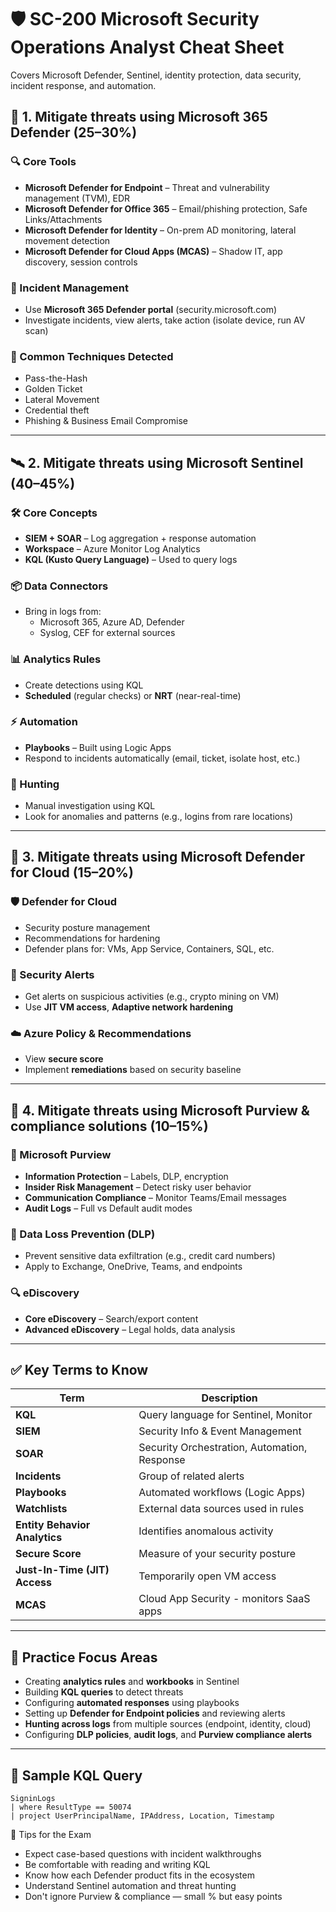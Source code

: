 # 🛡️ SC-200 Microsoft Security Operations Analyst Cheat Sheet

Covers Microsoft Defender, Sentinel, identity protection, data security, incident response, and automation.



## 🧠 1. Mitigate threats using Microsoft 365 Defender (25–30%)

### 🔍 Core Tools
- **Microsoft Defender for Endpoint** – Threat and vulnerability management (TVM), EDR
- **Microsoft Defender for Office 365** – Email/phishing protection, Safe Links/Attachments
- **Microsoft Defender for Identity** – On-prem AD monitoring, lateral movement detection
- **Microsoft Defender for Cloud Apps (MCAS)** – Shadow IT, app discovery, session controls

### 🚨 Incident Management
- Use **Microsoft 365 Defender portal** (security.microsoft.com)
- Investigate incidents, view alerts, take action (isolate device, run AV scan)

### 🧩 Common Techniques Detected
- Pass-the-Hash
- Golden Ticket
- Lateral Movement
- Credential theft
- Phishing & Business Email Compromise

---

## 🛰️ 2. Mitigate threats using Microsoft Sentinel (40–45%)

### 🛠️ Core Concepts
- **SIEM + SOAR** – Log aggregation + response automation
- **Workspace** – Azure Monitor Log Analytics
- **KQL (Kusto Query Language)** – Used to query logs

### 📦 Data Connectors
- Bring in logs from:
  - Microsoft 365, Azure AD, Defender
  - Syslog, CEF for external sources

### 📊 Analytics Rules
- Create detections using KQL
- **Scheduled** (regular checks) or **NRT** (near-real-time)

### ⚡ Automation
- **Playbooks** – Built using Logic Apps
- Respond to incidents automatically (email, ticket, isolate host, etc.)

### 📌 Hunting
- Manual investigation using KQL
- Look for anomalies and patterns (e.g., logins from rare locations)

---

## 🔐 3. Mitigate threats using Microsoft Defender for Cloud (15–20%)

### 🛡️ Defender for Cloud
- Security posture management
- Recommendations for hardening
- Defender plans for: VMs, App Service, Containers, SQL, etc.

### 🚨 Security Alerts
- Get alerts on suspicious activities (e.g., crypto mining on VM)
- Use **JIT VM access**, **Adaptive network hardening**

### ☁️ Azure Policy & Recommendations
- View **secure score**
- Implement **remediations** based on security baseline

---

## 🔑 4. Mitigate threats using Microsoft Purview & compliance solutions (10–15%)

### 📁 Microsoft Purview
- **Information Protection** – Labels, DLP, encryption
- **Insider Risk Management** – Detect risky user behavior
- **Communication Compliance** – Monitor Teams/Email messages
- **Audit Logs** – Full vs Default audit modes

### 🔐 Data Loss Prevention (DLP)
- Prevent sensitive data exfiltration (e.g., credit card numbers)
- Apply to Exchange, OneDrive, Teams, and endpoints

### 🔍 eDiscovery
- **Core eDiscovery** – Search/export content
- **Advanced eDiscovery** – Legal holds, data analysis

---

## ✅ Key Terms to Know

| Term                             | Description |
|----------------------------------|-------------|
| **KQL**                          | Query language for Sentinel, Monitor |
| **SIEM**                         | Security Info & Event Management |
| **SOAR**                         | Security Orchestration, Automation, Response |
| **Incidents**                    | Group of related alerts |
| **Playbooks**                    | Automated workflows (Logic Apps) |
| **Watchlists**                   | External data sources used in rules |
| **Entity Behavior Analytics**    | Identifies anomalous activity |
| **Secure Score**                 | Measure of your security posture |
| **Just-In-Time (JIT) Access**   | Temporarily open VM access |
| **MCAS**                         | Cloud App Security - monitors SaaS apps |

---

## 🔧 Practice Focus Areas
- Creating **analytics rules** and **workbooks** in Sentinel
- Building **KQL queries** to detect threats
- Configuring **automated responses** using playbooks
- Setting up **Defender for Endpoint policies** and reviewing alerts
- **Hunting across logs** from multiple sources (endpoint, identity, cloud)
- Configuring **DLP policies**, **audit logs**, and **Purview compliance alerts**

---

## 🧪 Sample KQL Query
```kql
SigninLogs
| where ResultType == 50074
| project UserPrincipalName, IPAddress, Location, Timestamp
```

📌 Tips for the Exam
- Expect case-based questions with incident walkthroughs
- Be comfortable with reading and writing KQL
- Know how each Defender product fits in the ecosystem
- Understand Sentinel automation and threat hunting
- Don't ignore Purview & compliance — small % but easy points

